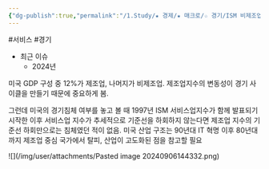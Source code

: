 ```yaml
---
{"dg-publish":true,"permalink":"/1.Study/★ 경제/★ 매크로/☆ 경기/ISM 비제조업구매자지수/ISM 비제조업구매자지수/","created":"2024-09-05T21:36:37.225+09:00","updated":"2025-06-03T20:07:19.593+09:00"}
---
```


#서비스 #경기 


- 최근 이슈
	- 2024년



미국 GDP 구성 중 12%가 제조업, 나머지가 비제조업. 제조업지수의 변동성이 경기 사이클을 만들기 때문에 중요하게 봄. 

그런데 미국의 경기침체 여부를 놓고 볼 때 1997년 ISM 서비스업지수가 함께 발표되기 시작한 이후 서비스업 지수가 추세적으로 기준선을 하회하지 않는다면 제조업 지수의 기준선 하회만으로는 침체였던 적이 없음. 미국 산업 구조는 90년대 IT 혁명 이후 80년대까지 제조업 중심 국가에서 탈피, 산업이 고도화된 점을 참고할 필요

![](/img/user/attachments/Pasted image 20240906144332.png)
